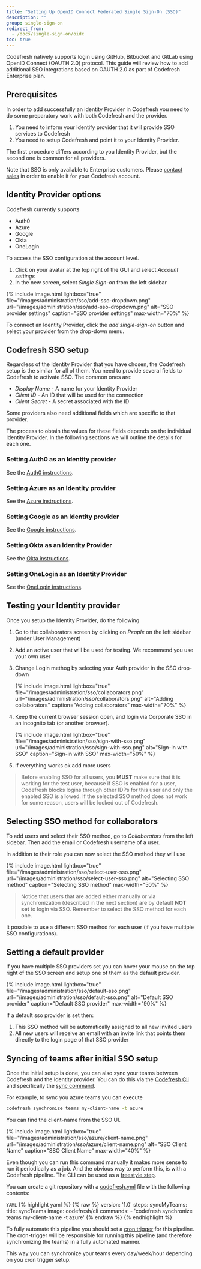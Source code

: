 ```yaml
---
title: "Setting Up OpenID Connect Federated Single Sign-On (SSO)"
description: ""
group: single-sign-on
redirect_from:
  - /docs/single-sign-on/oidc
toc: true
---
```


Codefresh natively supports login using GitHub, Bitbucket and GitLab using OpenID Connect (OAUTH 2.0) protocol. This guide will review how to add additional SSO integrations based on OAUTH 2.0 as part of Codefresh Enterprise plan.

## Prerequisites

In order to add successfully an identity Provider in Codefresh you need to do some preparatory work with both Codefresh and the provider.

1. You need to inform your Identify provider that it will provide SSO services to Codefresh
1. You need to setup Codefresh and point it to your Identity Provider.

The first procedure differs according to you Identity Provider, but the second one is common for all providers.

Note that SSO is only available to Enterprise customers. Please [contact sales](https://codefresh.io/contact-sales/) in order to enable it for your Codefresh account.

## Identity Provider options

Codefresh currently supports

* Auth0
* Azure
* Google
* Okta
* OneLogin

To access the SSO configuration at the account level.

1. Click on your avatar at the top right of the GUI and select *Account settings*
1. In the new screen, select *Single Sign-on* from the left sidebar

{% include image.html
lightbox="true"
file="/images/administration/sso/add-sso-dropdown.png"
url="/images/administration/sso/add-sso-dropdown.png"
alt="SSO provider settings"
caption="SSO provider settings"
max-width="70%"
%}

To connect an Identity Provider, click the *add single-sign-on* button and select your provider from the drop-down menu.

## Codefresh SSO setup

Regardless of the Identity Provider that you have chosen, the Codefresh setup is the similar for all of them. You need to provide several fields to Codefresh to activate SSO. The common ones are:

* *Display Name* - A name for your Identity Provider
* *Client ID* - An ID that will be used for the connection
* *Client Secret* - A secret associated with the ID

Some providers also need
additional fields which are specific to that provider.

The process to obtain the values for these fields depends on the individual Identity Provider. In the following
sections we will outline the details for each one.

### Setting Auth0 as an Identity provider

See the [Auth0 instructions]({{site.baseurl}}/docs/administration/single-sign-on/sso-auth0/).

### Setting Azure as an Identity provider

See the [Azure instructions]({{site.baseurl}}/docs/administration/single-sign-on/sso-azure/).

### Setting Google as an Identity provider

See the [Google instructions]({{site.baseurl}}/docs/administration/single-sign-on/sso-google/).

### Setting Okta as an Identity Provider

See the [Okta instructions]({{site.baseurl}}/docs/administration/single-sign-on/sso-okta/).

### Setting OneLogin as an Identity Provider

See the [OneLogin instructions]({{site.baseurl}}/docs/administration/single-sign-on/sso-onelogin/).

## Testing your Identity provider

Once you setup the Identity Provider, do the following

1. Go to the collaborators screen by clicking on *People* on the left sidebar (under User Management)
1. Add an active user that will be used for testing. We recommend you use your own user
1. Change Login methog by selecting your Auth provider in the SSO drop-down

    {% include image.html
    lightbox="true"
    file="/images/administration/sso/collaborators.png"
    url="/images/administration/sso/collaborators.png"
    alt="Adding collaborators"
    caption="Adding collaborators"
    max-width="70%"
    %}

1. Keep the current browser session open, and login via Corporate SSO in an incognito tab (or another browser).

    {% include image.html
    lightbox="true"
    file="/images/administration/sso/sign-with-sso.png"
    url="/images/administration/sso/sign-with-sso.png"
    alt="Sign-in with SSO"
    caption="Sign-in with SSO"
    max-width="50%"
    %}

1. If everything works ok add more users

> Before enabling SSO for all users, you **MUST** make sure that it is working for the test user, because if SSO is enabled for a user, Codefresh blocks logins through other IDPs for this user and only the enabled SSO is allowed. If the selected SSO method does not work for some reason, users will be locked out of Codefresh.

## Selecting SSO method for collaborators

To add users and select their SSO method, go to *Collaborators* from the left sidebar. Then add the email or Codefresh username of a user.

In addition to their role you can now select the SSO method they will use

{% include image.html
lightbox="true"
file="/images/administration/sso/select-user-sso.png"
url="/images/administration/sso/select-user-sso.png"
alt="Selecting SSO method"
caption="Selecting SSO method"
max-width="50%"
%}

> Notice that users that are added either manually or via synchronization (described in the next section) are by default **NOT set** to login via SSO. Remember to select the SSO method for each one.

It possible to use a different SSO method for each user (if you have multiple SSO configurations).

## Setting a default provider

If you have multiple SSO providers set you can hover your mouse on the top right of the SSO screen
and setup one of them as the default provider.

{% include image.html
lightbox="true"
file="/images/administration/sso/default-sso.png"
url="/images/administration/sso/default-sso.png"
alt="Default SSO provider"
caption="Default SSO provider"
max-width="90%"
%}

If a default sso provider is set then:

1. This SSO method will be automatically assigned to all new invited users
1. All new users will receive an email with an invite link that points them directly to the login page of that SSO provider

## Syncing of teams after initial SSO setup

Once the initial setup is done, you can also sync your teams between Codefresh and the Identity provider.
You can do this via the [Codefresh Cli](https://codefresh-io.github.io/cli/) and specifically the [sync command](https://codefresh-io.github.io/cli/teams/synchronize-teams/).

For example, to sync you azure teams you can execute

```bash
codefresh synchronize teams my-client-name -t azure
```

You can find the client-name from the SSO UI.

{% include image.html
lightbox="true"
file="/images/administration/sso/azure/client-name.png"
url="/images/administration/sso/azure/client-name.png"
alt="SSO Client Name"
caption="SSO Client Name"
max-width="40%"
%}

Even though you can run this command manually it makes more sense to run it periodically as a job. And the obvious
way to perform this, is with a Codefresh pipeline. The CLI can be used as a [freestyle step]({{site.baseurl}}/docs/codefresh-yaml/steps/freestyle/).

You can create a git repository with a [codefresh.yml]({{site.baseurl}}/docs/codefresh-yaml/what-is-the-codefresh-yaml/) file with the following contents:

`YAML`
{% highlight yaml %}
{% raw %}
version: '1.0'
steps:
  syncMyTeams:
    title: syncTeams
    image: codefresh/cli
    commands:
      - 'codefresh synchronize teams my-client-name -t azure'
{% endraw %}
{% endhighlight %}

To fully automate this pipeline you should set a [cron trigger]({{site.baseurl}}/docs/configure-ci-cd-pipeline/triggers/cron-triggers/) for this pipeline. The cron-trigger will be responsible for running this pipeline (and therefore synchronizing the teams) in a fully automated manner.

This way you can synchronize your teams every day/week/hour depending on you cron trigger setup.
